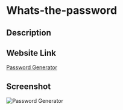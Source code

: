 # Whats-the-password

## Description



## Website Link

[Password Generator](https://solis07.github.io/Refractor-Code-Challenge-Horiseon/)

## Screenshot

![Password Generator](./assets/images/horiseon-screenshot.jpg)
